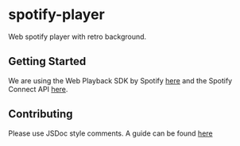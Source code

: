 # spotify-player

Web spotify player with retro background.

## Getting Started

We are using the Web Playback SDK by Spotify [here](https://developer.spotify.com/documentation/web-playback-sdk/) and the Spotify Connect API [here](https://developer.spotify.com/documentation/web-api/guides/using-connect-web-api/).

## Contributing

Please use JSDoc style comments. A guide can be found [here](http://usejsdoc.org/)